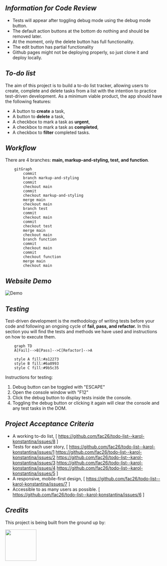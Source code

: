 ## _Information for Code Review_

- Tests will appear after toggling debug mode using the debug mode button.
- The default action buttons at the bottom do nothing and should be removed later.
- At the moment, only the delete button has full functionality. 
- The edit button has partial functionality
- Github pages might not be deploying properly, so just clone it and deploy locally.

## _To-do list_


The aim of this project is to build a to-do list tracker, allowing users to create, complete and delete tasks from a list with the intention to practice test-driven development. As a minimum viable product, the app should have the following features:

- A button to **create** a task,
- A button to **delete** a task,
- A checkbox to mark a task as **urgent**,
- A checkbox to mark a task as **completed**,
- A checkbox to **filter** completed tasks.

## _Workflow_

There are 4 branches: **main, markup-and-styling, test, and function**.

```mermaid
    gitGraph
        commit
        branch markup-and-styling
        commit
        checkout main
        commit
        checkout markup-and-styling
        merge main
        checkout main
        branch test
        commit
        checkout main
        commit
        checkout test
        merge main
        checkout main
        branch function
        commit
        checkout main
        commit
        checkout function
        merge main
        checkout main

```

## _Website Demo_

<div align=center">

![Demo](https://media0.giphy.com/media/enj50kao8gMfu/giphy.gif?cid=ecf05e47w3jb6h5mg8vtqr96ojqgq288flac0qcjw4ez7m88&rid=giphy.gif&ct=g)

</div>

## _Testing_

Test-driven development is the methodology of writing tests before your code and following an ongoing cycle of **fail, pass, and refactor.** In this section you will find the tests and methods we have used and instructions on how to execute them.

```mermaid
    graph TD
    A[Fail]-->B[Pass]-->C[Refactor]-->A

    style A fill:#a12273
    style B fill:#6a8993
    style C fill:#9b5c35
```

Instructions for testing:

1. Debug button can be toggled with "ESCAPE"
2. Open the console window with "F12"
3. Click the debug button to display tests inside the console.
4. Toggling the debug button or clicking it again will clear the console and any test tasks in the DOM.

<div align="center">

</div>

## _Project Acceptance Criteria_

- A working to-do list, [
https://github.com/fac26/todo-list--karol-konstantina/issues/8
]
- Tests for each user story, [
https://github.com/fac26/todo-list--karol-konstantina/issues/1 
https://github.com/fac26/todo-list--karol-konstantina/issues/2 
https://github.com/fac26/todo-list--karol-konstantina/issues/3 
https://github.com/fac26/todo-list--karol-konstantina/issues/4 
https://github.com/fac26/todo-list--karol-konstantina/issues/5
]
- A responsive, mobile-first design, [
https://github.com/fac26/todo-list--karol-konstantina/issues/7
]
- Accessible to as many users as possible. [
https://github.com/fac26/todo-list--karol-konstantina/issues/6
]

## _Credits_

This project is being built from the ground up by:

<a href="https://github.com/fac26/todo-list--karol-konstantina/graphs/contributors">
  <img src="https://contrib.rocks/image?repo=fac26/todo-list--karol-konstantina" width="100px"/>
</a>
